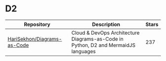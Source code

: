 # D2

| Repository                                                                    | Description                                                                        | Stars |
| ----------------------------------------------------------------------------- | ---------------------------------------------------------------------------------- | ----- |
| [HariSekhon/Diagrams-as-Code](https://github.com/HariSekhon/Diagrams-as-Code) | Cloud & DevOps Architecture Diagrams-as-Code in Python, D2 and MermaidJS languages | 237   |
